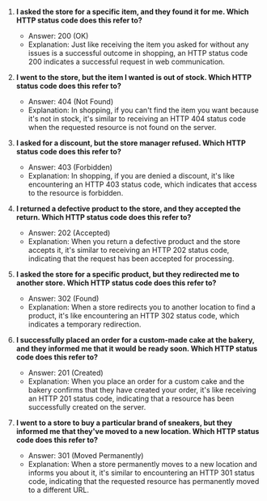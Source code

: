 
1. **I asked the store for a specific item, and they found it for me. Which HTTP status code does this refer to?**
    - Answer: 200 (OK)
    - Explanation: Just like receiving the item you asked for without any issues is a successful outcome in shopping, an HTTP status code 200 indicates a successful request in web communication.

2. **I went to the store, but the item I wanted is out of stock. Which HTTP status code does this refer to?**
    - Answer: 404 (Not Found)
    - Explanation: In shopping, if you can't find the item you want because it's not in stock, it's similar to receiving an HTTP 404 status code when the requested resource is not found on the server.

3. **I asked for a discount, but the store manager refused. Which HTTP status code does this refer to?**
    - Answer: 403 (Forbidden)
    - Explanation: In shopping, if you are denied a discount, it's like encountering an HTTP 403 status code, which indicates that access to the resource is forbidden.

4. **I returned a defective product to the store, and they accepted the return. Which HTTP status code does this refer to?**
    - Answer: 202 (Accepted)
    - Explanation: When you return a defective product and the store accepts it, it's similar to receiving an HTTP 202 status code, indicating that the request has been accepted for processing.

5. **I asked the store for a specific product, but they redirected me to another store. Which HTTP status code does this refer to?**
    - Answer: 302 (Found)
    - Explanation: When a store redirects you to another location to find a product, it's like encountering an HTTP 302 status code, which indicates a temporary redirection.

6. **I successfully placed an order for a custom-made cake at the bakery, and they informed me that it would be ready soon. Which HTTP status code does this refer to?**
    - Answer: 201 (Created)
    - Explanation: When you place an order for a custom cake and the bakery confirms that they have created your order, it's like receiving an HTTP 201 status code, indicating that a resource has been successfully created on the server.

7. **I went to a store to buy a particular brand of sneakers, but they informed me that they've moved to a new location. Which HTTP status code does this refer to?**
    - Answer: 301 (Moved Permanently)
    - Explanation: When a store permanently moves to a new location and informs you about it, it's similar to encountering an HTTP 301 status code, indicating that the requested resource has permanently moved to a different URL.
